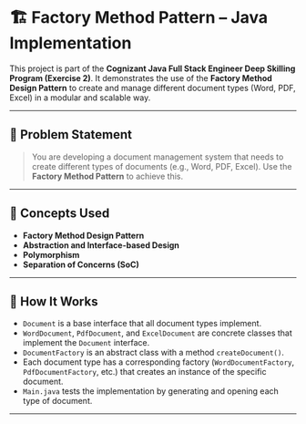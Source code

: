 # 🏗️ Factory Method Pattern – Java Implementation

This project is part of the **Cognizant Java Full Stack Engineer Deep Skilling Program (Exercise 2)**. It demonstrates the use of the **Factory Method Design Pattern** to create and manage different document types (Word, PDF, Excel) in a modular and scalable way.

---

## 📘 Problem Statement

> You are developing a document management system that needs to create different types of documents (e.g., Word, PDF, Excel). Use the **Factory Method Pattern** to achieve this.

---

## 🧠 Concepts Used

- **Factory Method Design Pattern**
- **Abstraction and Interface-based Design**
- **Polymorphism**
- **Separation of Concerns (SoC)**

---
## 🧪 How It Works

- `Document` is a base interface that all document types implement.
- `WordDocument`, `PdfDocument`, and `ExcelDocument` are concrete classes that implement the `Document` interface.
- `DocumentFactory` is an abstract class with a method `createDocument()`.
- Each document type has a corresponding factory (`WordDocumentFactory`, `PdfDocumentFactory`, etc.) that creates an instance of the specific document.
- `Main.java` tests the implementation by generating and opening each type of document.

---
